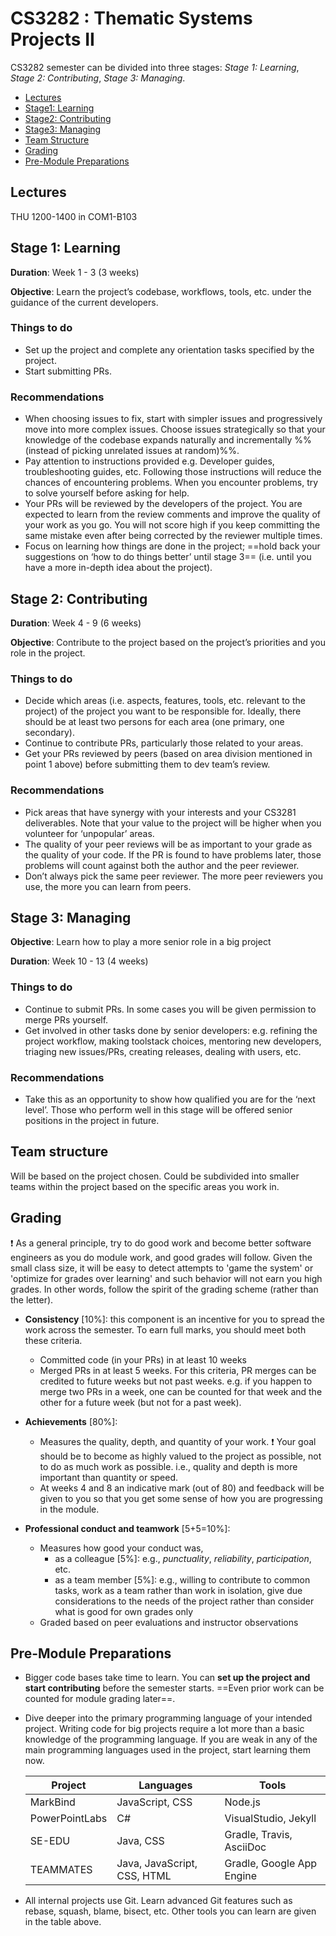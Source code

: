 <link rel="stylesheet" href="{{baseUrl}}/css/main.css">

<include src="../common/header.md" />

<div class="website-content">

# CS3282 : Thematic Systems Projects II

CS3282 semester can be divided into three stages: _Stage 1: Learning_, _Stage 2: Contributing_, _Stage 3: Managing_.


* [Lectures](#lectures)
* [Stage1: Learning](#stage-1-learning)
* [Stage2: Contributing](#stage-2-contributing)
* [Stage3: Managing](#stage-3-managing)
* [Team Structure](#team-structure)
* [Grading](#grading)
* [Pre-Module Preparations](#pre-module-preparations)


## Lectures

THU 1200-1400 in COM1-B103

## Stage 1: Learning 

**Duration**: Week 1 - 3 (3 weeks)

**Objective**: Learn the project’s codebase, workflows, tools, etc. under the guidance of the current developers.

### Things to do

* Set up the project and complete any orientation tasks specified by the project. 
* Start submitting PRs.  

### Recommendations

* When choosing issues to fix, start with simpler issues and progressively move into more complex issues. 
  Choose issues strategically so that your knowledge of the codebase expands naturally and incrementally 
  %%(instead of picking unrelated issues at random)%%.
* Pay attention to instructions provided e.g. Developer guides, troubleshooting guides, etc. 
  Following those instructions will reduce the chances of encountering problems. When you encounter problems, try to solve yourself before asking for help.
* Your PRs will be reviewed by the developers of the project. You are expected to learn from the review comments and improve the quality of your work as you go. You will not score high if you keep committing the same mistake even after being corrected by the reviewer multiple times.
* Focus on learning how things are done in the project; ==hold back your suggestions on ‘how to do things better’ until stage 3== (i.e. until you have a more in-depth idea about the project).


## Stage 2: Contributing

**Duration**: Week 4 - 9 (6 weeks) 

**Objective**: Contribute to the project based on the project’s priorities and you role in the project.

### Things to do

* Decide which areas (i.e. aspects, features, tools, etc. relevant to the project) of the project you want to be responsible for.
  Ideally, there should be at least two persons for each area (one primary, one secondary). 
* Continue to contribute PRs, particularly those related to your areas. 
* Get your PRs reviewed by peers (based on area division mentioned in point 1 above) before submitting them to dev team’s review. 

### Recommendations

* Pick areas that have synergy with your interests and your CS3281 deliverables. Note that your value to the project will be higher when you volunteer for ‘unpopular’ areas.
* The quality of your peer reviews will be as important to your grade as the quality of your code. 
  If the PR is found to have problems later, those problems will count against both the author and the peer reviewer. 
* Don’t always pick the same peer reviewer. The more peer reviewers you use, the more you can learn from peers.

## Stage 3: Managing

**Objective**: Learn how to play a more senior role in a big project

**Duration**: Week 10 - 13 (4 weeks)

### Things to do

* Continue to submit PRs. In some cases you will be given permission to merge PRs yourself.
* Get involved in other tasks done by senior developers: e.g. refining the project workflow, making toolstack choices, mentoring new developers, triaging new issues/PRs, creating releases, dealing with users, etc.

### Recommendations

* Take this as an opportunity to show how qualified you are for the ‘next level’. Those who perform well in this stage will be offered senior positions in the project in future.

## Team structure

Will be based on the project chosen. Could be subdivided into smaller teams within the project based on the specific areas you work in.

## Grading

:exclamation: As a general principle, try to do good work and become better software engineers as you do module work, and good grades will follow. Given the small class size, it will be easy to detect attempts to 'game the system' or 'optimize for grades over learning' and such behavior will not earn you high grades. In other words, follow the spirit of the grading scheme (rather than the letter). 

* **Consistency** [10%]: this component is an incentive for you to spread the work across the semester. To earn full marks, you should meet both these criteria.
  * Committed code (in your PRs) in at least 10 weeks
  * Merged PRs in at least 5 weeks. For this criteria, PR merges can be credited to future weeks but not past weeks. e.g. if you happen to merge two PRs in a week, one can be counted for that week and the other for a future week (but not for a past week).
  
* **Achievements** [80%]:
  * Measures the quality, depth, and quantity of your work. :exclamation: Your goal should be to become as highly valued to the project as possible, not to do as much work as possible. i.e., quality and depth is more important than quantity or speed. 
  * At weeks 4 and 8 an indicative mark (out of 80) and feedback will be given to you so that you get some sense of how you are progressing in the module.
  
* **Professional conduct and teamwork** [5+5=10%]: 
  * Measures how good your conduct was,
    * as a colleague [5%]: e.g., _punctuality_, _reliability_, _participation_, etc. 
    * as a team member [5%]: e.g., willing to contribute to common tasks, work as a team rather than work in isolation, give due considerations to the needs of the project rather than consider what is good for own grades only 
  * Graded based on peer evaluations and instructor observations

## Pre-Module Preparations 

* Bigger code bases take time to learn. You can **set up the project and start contributing** before the semester starts. ==Even prior work can be counted for module grading later==.
* Dive deeper into the primary programming language of your intended project. Writing code for big projects require a lot more than a basic knowledge of the programming language. If you are weak in any of the main programming languages used in the project, start learning them now.

  Project | Languages | Tools
  ------- | --------- | -----
  MarkBind | JavaScript, CSS | Node.js
  PowerPointLabs | C# | VisualStudio, Jekyll
  SE-EDU | Java, CSS | Gradle, Travis, AsciiDoc
  TEAMMATES | Java, JavaScript, CSS, HTML | Gradle, Google App Engine

* All internal projects use Git. Learn advanced Git features such as rebase, squash, blame, bisect, etc. Other tools you can learn are given in the table above.

</div>


